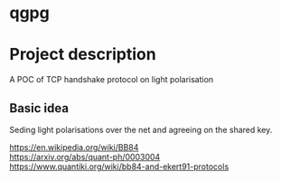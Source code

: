 # qgpg

# Project description 
A POC of TCP handshake protocol on light polarisation 

## Basic idea
Seding light polarisations over the net and agreeing on the shared key. 

https://en.wikipedia.org/wiki/BB84 <br />
https://arxiv.org/abs/quant-ph/0003004 <br />
https://www.quantiki.org/wiki/bb84-and-ekert91-protocols <br />
